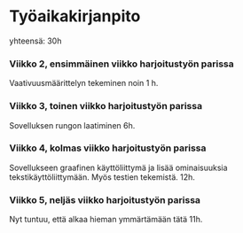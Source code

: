 # Työaikakirjanpito
yhteensä: 30h
### Viikko 2, ensimmäinen viikko harjoitustyön parissa

Vaativuusmäärittelyn tekeminen noin 1 h.

### Viikko 3, toinen viikko harjoitustyön parissa

Sovelluksen rungon laatiminen 6h.

### Viikko 4, kolmas viikko harjoitustyön parissa

Sovellukseen graafinen käyttöliittymä ja lisää ominaisuuksia tekstikäyttöliittymään. Myös testien tekemistä. 12h. 

### Viikko 5, neljäs viikko harjoitustyön parissa

Nyt tuntuu, että alkaa hieman ymmärtämään tätä 11h.
